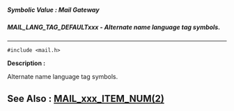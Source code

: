 ##### Symbolic Value : Mail Gateway
##### MAIL_LANG_TAG_DEFAULTxxx - Alternate name language tag symbols.
---
```
#include <mail.h>
```
**Description :**

Alternate name language tag symbols.

**See Also :**
[MAIL_xxx_ITEM_NUM(2)](/reference/Symb/MAIL_xxx_ITEM_NUM(2))
---
